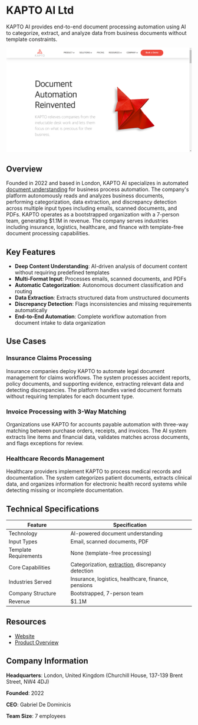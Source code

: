 # KAPTO AI Ltd

KAPTO AI provides end-to-end document processing automation using AI to categorize, extract, and analyze data from business documents without template constraints.

![KAPTO AI Ltd](assets/kapto-ai-ltd.png)


## Overview

Founded in 2022 and based in London, KAPTO AI specializes in automated [document understanding](../../capabilities/document-understanding/index.md) for business process automation. The company's platform autonomously reads and analyzes business documents, performing categorization, data extraction, and discrepancy detection across multiple input types including emails, scanned documents, and PDFs. KAPTO operates as a bootstrapped organization with a 7-person team, generating $1.1M in revenue. The company serves industries including insurance, logistics, healthcare, and finance with template-free document processing capabilities.

## Key Features

- **Deep Content Understanding**: AI-driven analysis of document content without requiring predefined templates
- **Multi-Format Input**: Processes emails, scanned documents, and PDFs
- **Automatic Categorization**: Autonomous document classification and routing
- **Data Extraction**: Extracts structured data from unstructured documents
- **Discrepancy Detection**: Flags inconsistencies and missing requirements automatically
- **End-to-End Automation**: Complete workflow automation from document intake to data organization

## Use Cases

### Insurance Claims Processing

Insurance companies deploy KAPTO to automate legal document management for claims workflows. The system processes accident reports, policy documents, and supporting evidence, extracting relevant data and detecting discrepancies. The platform handles varied document formats without requiring templates for each document type.

### Invoice Processing with 3-Way Matching

Organizations use KAPTO for accounts payable automation with three-way matching between purchase orders, receipts, and invoices. The AI system extracts line items and financial data, validates matches across documents, and flags exceptions for review.

### Healthcare Records Management

Healthcare providers implement KAPTO to process medical records and documentation. The system categorizes patient documents, extracts clinical data, and organizes information for electronic health record systems while detecting missing or incomplete documentation.

## Technical Specifications

| Feature | Specification |
|---------|---------------|
| Technology | AI-powered document understanding |
| Input Types | Email, scanned documents, PDF |
| Template Requirements | None (template-free processing) |
| Core Capabilities | Categorization, [extraction](../../capabilities/extraction/index.md), discrepancy detection |
| Industries Served | Insurance, logistics, healthcare, finance, pensions |
| Company Structure | Bootstrapped, 7-person team |
| Revenue | $1.1M |

## Resources

- [Website](https://www.kapto.ai)
- [Product Overview](https://www.kapto.ai/product/end-to-end-processing)

## Company Information

**Headquarters**: London, United Kingdom (Churchill House, 137-139 Brent Street, NW4 4DJ)

**Founded**: 2022

**CEO**: Gabriel De Dominicis

**Team Size**: 7 employees
